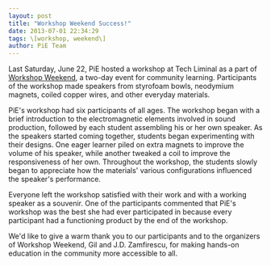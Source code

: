```yaml
---
layout: post
title: "Workshop Weekend Success!"
date: 2013-07-01 22:34:29
tags: \[workshop, weekend\]
author: PiE Team
---
```


Last Saturday, June 22, PiE hosted a workshop at Tech Liminal as a part of [Workshop ][0][Weekend][1], a two-day event for community learning. Participants of the workshop made speakers from styrofoam bowls, neodymium magnets, coiled copper wires, and other everyday materials.

PiE's workshop had six participants of all ages. The workshop began with a brief introduction to the electromagnetic elements involved in sound production, followed by each student assembling his or her own speaker. As the speakers started coming together, students began experimenting with their designs. One eager learner piled on extra magnets to improve the volume of his speaker, while another tweaked a coil to improve the responsiveness of her own. Throughout the workshop, the students slowly began to appreciate how the materials' various configurations influenced the speaker's performance.

Everyone left the workshop satisfied with their work and with a working speaker as a souvenir. One of the participants commented that PiE's workshop was the best she had ever participated in because every participant had a functioning product by the end of the workshop.  

We'd like to give a warm thank you to our participants and to the organizers of Workshop Weekend, Gil and J.D. Zamfirescu, for making hands-on education in the community more accessible to all.  

[0]: /pit-admin/zinnia/entry/30/workshopweekend.net "Workshop Weekend"
[1]: /pit-admin/zinnia/entry/30/workshopweekend.net